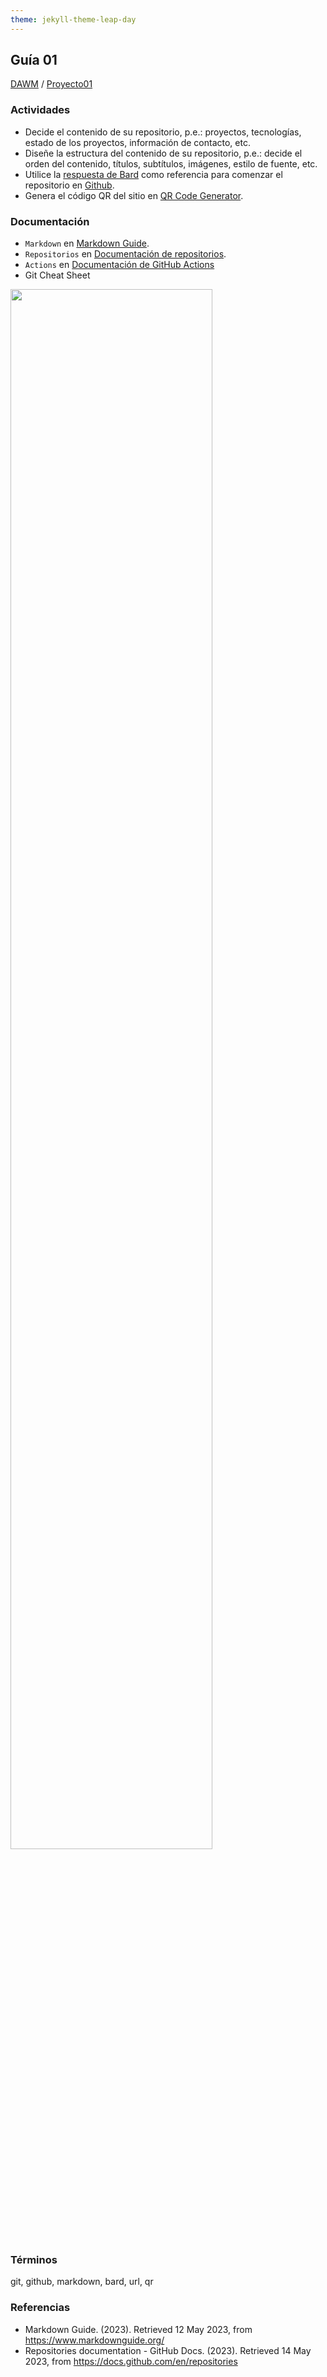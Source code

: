 ```yaml
---
theme: jekyll-theme-leap-day
---
```


## Guía 01

[DAWM](/DAWM/) / [Proyecto01](/DAWM/proyectos/2023/proyecto01)

### Actividades

* Decide el contenido de su repositorio, p.e.: proyectos, tecnologías, estado de los proyectos, información de contacto, etc.
* Diseñe la estructura del contenido de su repositorio, p.e.: decide el orden del contenido, títulos, subtítulos, imágenes, estilo de fuente, etc.
* Utilice la [respuesta de Bard](bard/guia01-bard.pdf) como referencia para comenzar el repositorio en [Github](https://github.com/).
* Genera el código QR del sitio en [QR Code Generator](https://br.qr-code-generator.com/).

### Documentación

* `Markdown` en [Markdown Guide](https://www.markdownguide.org/).
* `Repositorios` en [Documentación de repositorios](https://docs.github.com/es/repositories).
* `Actions` en [Documentación de GitHub Actions](https://docs.github.com/es/actions)
* Git Cheat Sheet

<img src="https://raw.githubusercontent.com/hbons/git-cheat-sheet/master/preview.png" width="80%">

### Términos

git, github, markdown, bard, url, qr

### Referencias

* Markdown Guide. (2023). Retrieved 12 May 2023, from https://www.markdownguide.org/
* Repositories documentation - GitHub Docs. (2023). Retrieved 14 May 2023, from https://docs.github.com/en/repositories